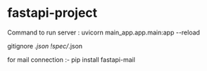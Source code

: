 # fastapi-project

Command to run server : uvicorn main_app.app.main:app --reload 

gitignore
*.json
!spec/*.json

for mail connection :- pip install fastapi-mail